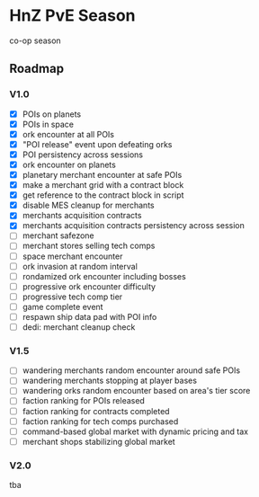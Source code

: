 # HnZ PvE Season

co-op season

## Roadmap

### V1.0

- [x] POIs on planets
- [x] POIs in space
- [x] ork encounter at all POIs
- [x] "POI release" event upon defeating orks
- [x] POI persistency across sessions
- [x] ork encounter on planets
- [x] planetary merchant encounter at safe POIs
- [x] make a merchant grid with a contract block
- [x] get reference to the contract block in script
- [x] disable MES cleanup for merchants
- [x] merchants acquisition contracts
- [x] merchants acquisition contracts persistency across session
- [ ] merchant safezone
- [ ] merchant stores selling tech comps
- [ ] space merchant encounter
- [ ] ork invasion at random interval
- [ ] rondamized ork encounter including bosses
- [ ] progressive ork encounter difficulty
- [ ] progressive tech comp tier
- [ ] game complete event
- [ ] respawn ship data pad with POI info
- [ ] dedi: merchant cleanup check

### V1.5

- [ ] wandering merchants random encounter around safe POIs
- [ ] wandering merchants stopping at player bases
- [ ] wandering orks random encounter based on area's tier score
- [ ] faction ranking for POIs released
- [ ] faction ranking for contracts completed
- [ ] faction ranking for tech comps purchased
- [ ] command-based global market with dynamic pricing and tax
- [ ] merchant shops stabilizing global market

### V2.0

tba
